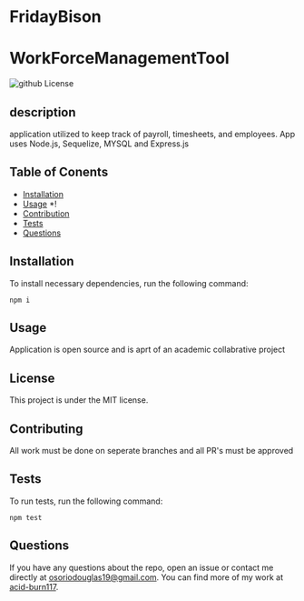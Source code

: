 # FridayBison
# WorkForceManagementTool
![github License](https://img.shields.io/badge/license-MIT-blue.svg)
## description
application utilized to keep track of payroll, timesheets, and employees. App uses Node.js, Sequelize, MYSQL and Express.js
## Table of Conents
* [Installation](#installation)
* [Usage](#usage)
*!
* [Contribution](#contribution)
* [Tests](*tests)
* [Questions](*questions)

## Installation

To install necessary dependencies, run the following command:

```
npm i
```

## Usage

Application is open source and is aprt of an academic collabrative project

## License
  This project is under the MIT license.
  
## Contributing

All work must be done on seperate branches and all PR's must be approved

## Tests

To run tests, run the following command:

```
npm test
```

## Questions

If you have any questions about the repo, open an issue or contact me directly at osoriodouglas19@gmail.com. You can find more of my work at [acid-burn117](https://github.com/acid-burn117/).

